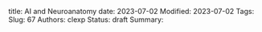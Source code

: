 title: AI and Neuroanatomy
date: 2023-07-02
Modified: 2023-07-02
Tags: 
Slug: 67
Authors: clexp
Status: draft
Summary: 
